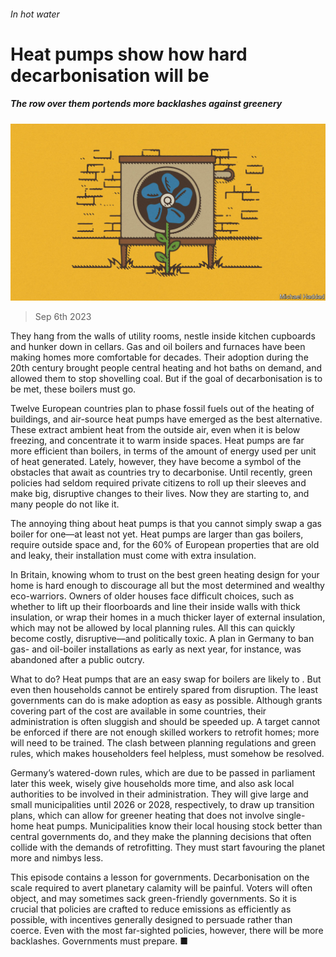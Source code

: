 ###### In hot water

# Heat pumps show how hard decarbonisation will be 

##### The row over them portends more backlashes against greenery 

![image](images/20230909_LDD003.jpg) 

> Sep 6th 2023 

They hang from the walls of utility rooms, nestle inside kitchen cupboards and hunker down in cellars. Gas and oil boilers and furnaces have been making homes more comfortable for decades. Their adoption during the 20th century brought people central heating and hot baths on demand, and allowed them to stop shovelling coal. But if the goal of decarbonisation is to be met, these boilers must go. 

Twelve European countries plan to phase fossil fuels out of the heating of buildings, and air-source heat pumps have emerged as the best alternative. These extract ambient heat from the outside air, even when it is below freezing, and concentrate it to warm inside spaces. Heat pumps are far more efficient than boilers, in terms of the amount of energy used per unit of heat generated. Lately, however, they have become a symbol of the obstacles that await as countries try to decarbonise. Until recently, green policies had seldom required private citizens to roll up their sleeves and make big, disruptive changes to their lives. Now they are starting to, and many people do not like it.

The annoying thing about heat pumps is that you cannot simply swap a gas boiler for one—at least not yet. Heat pumps are larger than gas boilers, require outside space and, for the 60% of European properties that are old and leaky, their installation must come with extra insulation. 

In Britain, knowing whom to trust on the best green heating design for your home is hard enough to discourage all but the most determined and wealthy eco-warriors. Owners of older houses face difficult choices, such as whether to lift up their floorboards and line their inside walls with thick insulation, or wrap their homes in a much thicker layer of external insulation, which may not be allowed by local planning rules. All this can quickly become costly, disruptive—and politically toxic. A plan in Germany to ban gas- and oil-boiler installations as early as next year, for instance, was abandoned after a public outcry.

What to do? Heat pumps that are an easy swap for boilers are likely to . But even then households cannot be entirely spared from disruption. The least governments can do is make adoption as easy as possible. Although grants covering part of the cost are available in some countries, their administration is often sluggish and should be speeded up. A target cannot be enforced if there are not enough skilled workers to retrofit homes; more will need to be trained. The clash between planning regulations and green rules, which makes householders feel helpless, must somehow be resolved.

Germany’s watered-down rules, which are due to be passed in parliament later this week, wisely give households more time, and also ask local authorities to be involved in their administration. They will give large and small municipalities until 2026 or 2028, respectively, to draw up transition plans, which can allow for greener heating that does not involve single-home heat pumps. Municipalities know their local housing stock better than central governments do, and they make the planning decisions that often collide with the demands of retrofitting. They must start favouring the planet more and nimbys less.

This episode contains a lesson for governments. Decarbonisation on the scale required to avert planetary calamity will be painful. Voters will often object, and may sometimes sack green-friendly governments. So it is crucial that policies are crafted to reduce emissions as efficiently as possible, with incentives generally designed to persuade rather than coerce. Even with the most far-sighted policies, however, there will be more backlashes. Governments must prepare. ■

